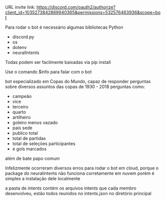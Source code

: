 URL invite link: https://discord.com/oauth2/authorize?client_id=1035273842869940365&permissions=532576463936&scope=bot

Para rodar o bot é necessário algumas bibliotecas Python

- discord.py
- os
- dotenv
- neuralIntents

Todas podem ser facilmente baixadas via pip install

Use o comando $info para falar com o bot

bot especializado em Copas do Mundo, capaz de responder perguntas sobre diversos assuntos das copas de 1930 - 2018
perguntas como:
 - campeão
 - vice
 - terceiro
 - quarto
 - artilheiro
 - goleiro menos vazado
 - pais sede
 - publico total
 - total de partidas
 - total de seleções participantes
 - e gols marcados

além de bate papo comum

Infelizmente ocorreram diversos erros para rodar o bot em cloud, porque o package do neuralintents não funciona corretamente em nuvem
porém é simples a instalação dele localmente

a pasta de intents contém os arquivos intents que cada membro desenvolveu, estão todos reunidos no intents.json no diretório principal
